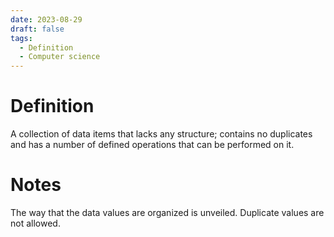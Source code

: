 ```yaml
---
date: 2023-08-29
draft: false
tags:
  - Definition
  - Computer science 
---
```


# Definition

A collection of data items that lacks any structure; contains no duplicates and has a number of defined operations that can be performed on it.

# Notes

The way that the data values are organized is unveiled.
Duplicate values are not allowed.